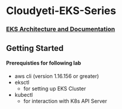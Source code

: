 # Cloudyeti-EKS-Series

### [EKS Architecture and Documentation](https://github.com/Cloud-Yeti/Cloudyeti-EKS-Series/blob/main/EKS_documentation.md)

## Getting Started

#### Prerequisties for following lab
  * aws cli (version 1.16.156 or greater)
  * eksctl
    * for setting up EKS Cluster
  * kubectl 
    * for interaction with K8s API Server
